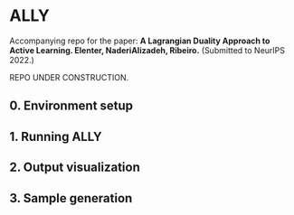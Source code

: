 # ALLY
Accompanying repo for the paper: **A Lagrangian Duality Approach to Active Learning. Elenter, NaderiAlizadeh, Ribeiro.** (Submitted to NeurIPS 2022.) 

REPO UNDER CONSTRUCTION.

## 0. Environment setup

## 1. Running ALLY

## 2. Output visualization

## 3. Sample generation
